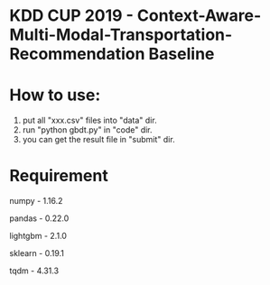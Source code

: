 # KDD CUP 2019 - Context-Aware-Multi-Modal-Transportation-Recommendation Baseline

# How to use:
1. put all "xxx.csv" files into "data" dir.
2. run "python gbdt.py" in "code" dir.
3. you can get the result file in "submit" dir.

# Requirement

numpy - 1.16.2

pandas - 0.22.0

lightgbm - 2.1.0

sklearn - 0.19.1

tqdm - 4.31.3

